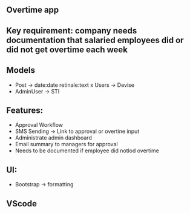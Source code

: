 ## Overtime app

## Key requirement: company needs documentation that salaried  employees did or did not get overtime each week

## Models
- Post -> date:date retinale:text
x Users -> Devise
- AdminUser -> STI

## Features: 
- Approval Workflow
- SMS Sending -> Link to approval or overtine input
- Administrate admin dashboard
- Email summary to managers for approval 
- Needs to be documented if employee did notlod overtime

## UI:
- Bootstrap -> formatting

## VScode
